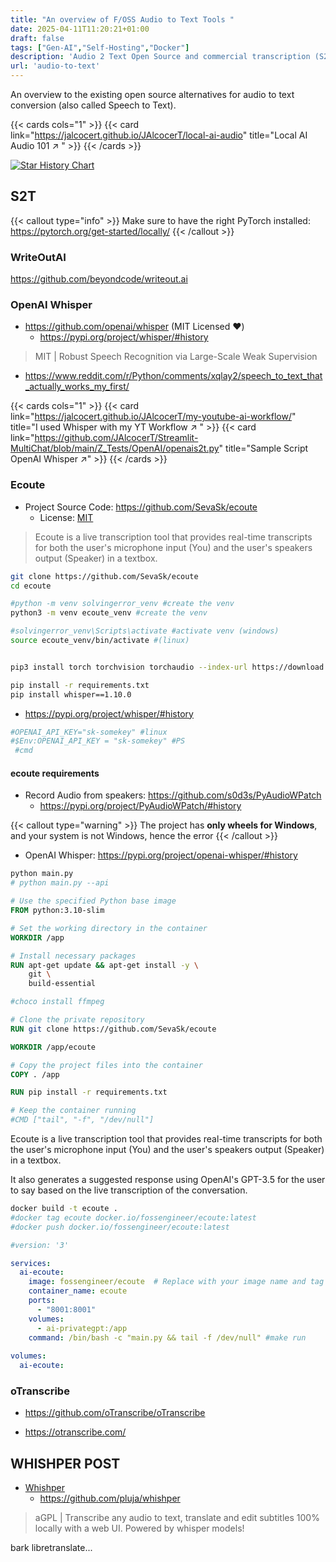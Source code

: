 ```yaml
---
title: "An overview of F/OSS Audio to Text Tools "
date: 2025-04-11T11:20:21+01:00
draft: false
tags: ["Gen-AI","Self-Hosting","Docker"] 
description: 'Audio 2 Text Open Source and commercial transcription (S2T) Tools'
url: 'audio-to-text'    
---
```


An overview to the existing open source alternatives for audio to text conversion (also called Speech to Text).


{{< cards cols="1" >}}
  {{< card link="https://jalcocert.github.io/JAlcocerT/local-ai-audio" title="Local AI Audio 101 ↗ " >}}
{{< /cards >}}



[![Star History Chart](https://api.star-history.com/svg?repos=mezbaul-h/june,coqui-ai/TTS,mudler/LocalAI&,type=Date)](https://star-history.com/mezbaul-h/june&coqui-ai/TTS&mudler/LocalAI&Date)

## S2T


{{< callout type="info" >}}
Make sure to have the right PyTorch installed: https://pytorch.org/get-started/locally/
{{< /callout >}}

### WriteOutAI

<https://github.com/beyondcode/writeout.ai>

### OpenAI Whisper

* https://github.com/openai/whisper (MIT Licensed ❤️)
  * https://pypi.org/project/whisper/#history

> MIT | Robust Speech Recognition via Large-Scale Weak Supervision

* <https://www.reddit.com/r/Python/comments/xqlay2/speech_to_text_that_actually_works_my_first/>





{{< cards cols="1" >}}
  {{< card link="https://jalcocert.github.io/JAlcocerT/my-youtube-ai-workflow/" title="I used Whisper with my YT Workflow ↗ " >}}
  {{< card link="https://github.com/JAlcocerT/Streamlit-MultiChat/blob/main/Z_Tests/OpenAI/openais2t.py" title="Sample Script OpenAI Whisper ↗" >}}
{{< /cards >}}



### Ecoute

* Project Source Code: https://github.com/SevaSk/ecoute
    * License: [MIT](https://github.com/SevaSk/ecoute?tab=MIT-1-ov-file#readme)

> Ecoute is a live transcription tool that provides real-time transcripts for both the user's microphone input (You) and the user's speakers output (Speaker) in a textbox. 


```sh
git clone https://github.com/SevaSk/ecoute
cd ecoute
```

```sh
#python -m venv solvingerror_venv #create the venv
python3 -m venv ecoute_venv #create the venv

#solvingerror_venv\Scripts\activate #activate venv (windows)
source ecoute_venv/bin/activate #(linux)


pip3 install torch torchvision torchaudio --index-url https://download.pytorch.org/whl/cpu
```

```sh
pip install -r requirements.txt
pip install whisper==1.10.0
```

* <https://pypi.org/project/whisper/#history>


```sh
#OPENAI_API_KEY="sk-somekey" #linux
#$Env:OPENAI_API_KEY = "sk-somekey" #PS
 #cmd
```

#### ecoute requirements

* Record Audio from speakers: <https://github.com/s0d3s/PyAudioWPatch>
  * https://pypi.org/project/PyAudioWPatch/#history


{{< callout type="warning" >}}
The project has **only wheels for Windows**, and your system is not Windows, hence the error
{{< /callout >}}

* OpenAI Whisper: <https://pypi.org/project/openai-whisper/#history>

```sh
python main.py
# python main.py --api
```

```Dockerfile
# Use the specified Python base image
FROM python:3.10-slim

# Set the working directory in the container
WORKDIR /app

# Install necessary packages
RUN apt-get update && apt-get install -y \
    git \
    build-essential

#choco install ffmpeg

# Clone the private repository
RUN git clone https://github.com/SevaSk/ecoute

WORKDIR /app/ecoute

# Copy the project files into the container
COPY . /app

RUN pip install -r requirements.txt

# Keep the container running
#CMD ["tail", "-f", "/dev/null"]

```

Ecoute is a live transcription tool that provides real-time transcripts for both the user's microphone input (You) and the user's speakers output (Speaker) in a textbox.

It also generates a suggested response using OpenAI's GPT-3.5 for the user to say based on the live transcription of the conversation.

```sh
docker build -t ecoute .
#docker tag ecoute docker.io/fossengineer/ecoute:latest
#docker push docker.io/fossengineer/ecoute:latest
```

```yml
#version: '3'

services:
  ai-ecoute:
    image: fossengineer/ecoute  # Replace with your image name and tag
    container_name: ecoute
    ports:
      - "8001:8001"
    volumes:
      - ai-privategpt:/app
    command: /bin/bash -c "main.py && tail -f /dev/null" #make run
    
volumes:
  ai-ecoute:

```

### oTranscribe

* <https://github.com/oTranscribe/oTranscribe>

* <https://otranscribe.com/>


## WHISHPER POST


* [Whishper](https://fossengineer.com/whishper-docker)
  * https://github.com/pluja/whishper

>  aGPL | Transcribe any audio to text, translate and edit subtitles 100% locally with a web UI. Powered by whisper models! 

bark
libretranslate...